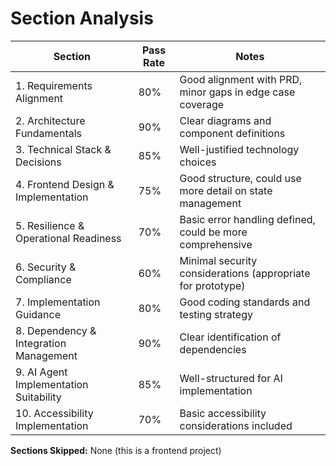 # Section Analysis

| Section                                | Pass Rate | Notes                                                       |
| -------------------------------------- | --------- | ----------------------------------------------------------- |
| 1. Requirements Alignment              | 80%       | Good alignment with PRD, minor gaps in edge case coverage   |
| 2. Architecture Fundamentals           | 90%       | Clear diagrams and component definitions                    |
| 3. Technical Stack & Decisions         | 85%       | Well-justified technology choices                           |
| 4. Frontend Design & Implementation    | 75%       | Good structure, could use more detail on state management   |
| 5. Resilience & Operational Readiness  | 70%       | Basic error handling defined, could be more comprehensive   |
| 6. Security & Compliance               | 60%       | Minimal security considerations (appropriate for prototype) |
| 7. Implementation Guidance             | 80%       | Good coding standards and testing strategy                  |
| 8. Dependency & Integration Management | 90%       | Clear identification of dependencies                        |
| 9. AI Agent Implementation Suitability | 85%       | Well-structured for AI implementation                       |
| 10. Accessibility Implementation       | 70%       | Basic accessibility considerations included                 |

**Sections Skipped:** None (this is a frontend project)
